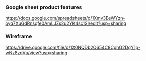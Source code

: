 ### Google sheet product features
https://docs.google.com/spreadsheets/d/1Xmv3EeWYzn-oyq7XuGdRnsqfe0AmLJZs2u2YK4sc1SI/edit?usp=sharing

### Wireframe
https://drive.google.com/file/d/1X0NQDb2O654C8CghG2DgY1p-wNz8zdVu/view?usp=sharing
